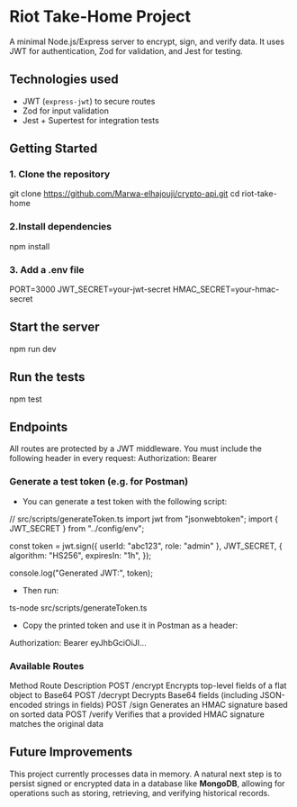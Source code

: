 # Riot Take-Home Project

A minimal Node.js/Express server to encrypt, sign, and verify data. It uses JWT for authentication, Zod for validation, and Jest for testing.

## Technologies used

- JWT (`express-jwt`) to secure routes
- Zod for input validation
- Jest + Supertest for integration tests

## Getting Started

### 1. Clone the repository

git clone https://github.com/Marwa-elhajouji/crypto-api.git
cd riot-take-home

### 2.Install dependencies

npm install

### 3. Add a .env file

PORT=3000
JWT_SECRET=your-jwt-secret
HMAC_SECRET=your-hmac-secret


## Start the server

npm run dev 

## Run the tests

npm test 

## Endpoints
All routes are protected by a JWT middleware.
You must include the following header in every request: Authorization: Bearer <token>

### Generate a test token (e.g. for Postman)
- You can generate a test token with the following script:

// src/scripts/generateToken.ts
import jwt from "jsonwebtoken";
import { JWT_SECRET } from "../config/env";

const token = jwt.sign({ userId: "abc123", role: "admin" }, JWT_SECRET, {
  algorithm: "HS256",
  expiresIn: "1h",
});

console.log("Generated JWT:", token);

- Then run:

ts-node src/scripts/generateToken.ts

- Copy the printed token and use it in Postman as a header:

Authorization: Bearer eyJhbGciOiJI...

### Available Routes

Method 	        Route  	    Description
POST	        /encrypt	    Encrypts top-level fields of a flat object to Base64
POST	        /decrypt	    Decrypts Base64 fields (including JSON-encoded strings in fields)
POST	        /sign	        Generates an HMAC signature based on sorted data
POST	        /verify	        Verifies that a provided HMAC signature matches the original data


## Future Improvements

This project currently processes data in memory. A natural next step is to persist signed or encrypted data in a database like **MongoDB**, allowing for operations such as storing, retrieving, and verifying historical records.

